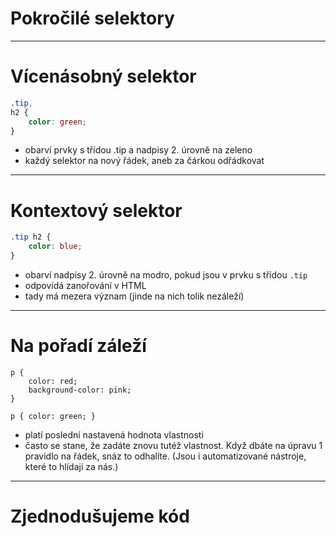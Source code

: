 <!-- .slide: data-state="c-slide-inter" -->

# Pokročilé selektory

---

# Vícenásobný selektor

```css
.tip,
h2 { 
    color: green; 
}
```
<!-- .element: class="c-text-lg" contenteditable="true" -->

>>>
* obarví prvky s třídou .tip a nadpisy 2. úrovně na zeleno
* každý selektor na nový řádek, aneb za čárkou odřádkovat

---

# Kontextový selektor

```css
.tip h2 { 
    color: blue; 
}
```
<!-- .element: class="c-text-lg" contenteditable="true" -->

>>>
* obarví nadpisy 2. úrovně na modro, pokud jsou v prvku s třídou `.tip`
* odpovídá zanořování v HTML
* tady má mezera význam (jinde na nich tolik nezáleží)

---

# Na pořadí záleží

<pre class="c-text-md fragment" contenteditable data-fragment-index="10"><code class="stretch lang-css" data-noescape><span class="fragment ">p {
    color: red;
    background-color: pink;
}</span>

<span class="fragment">p { color: green; }</span></code></pre>

>>>
* platí poslední nastavená hodnota vlastnosti
* často se stane, že zadáte znovu tutéž vlastnost. Když dbáte na úpravu 1 pravidlo na řádek, snáz to odhalíte. (Jsou i automatizované nástroje, které to hlídají za nás.)

---

<!-- .slide: data-state="c-slide-task" -->

# Zjednodušujeme kód
